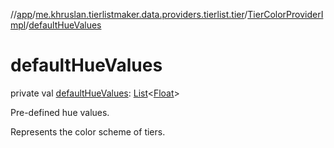 //[app](../../../index.md)/[me.khruslan.tierlistmaker.data.providers.tierlist.tier](../index.md)/[TierColorProviderImpl](index.md)/[defaultHueValues](default-hue-values.md)

# defaultHueValues

private val [defaultHueValues](default-hue-values.md): [List](https://kotlinlang.org/api/latest/jvm/stdlib/kotlin.collections/-list/index.html)&lt;[Float](https://kotlinlang.org/api/latest/jvm/stdlib/kotlin/-float/index.html)&gt;

Pre-defined hue values.

Represents the color scheme of tiers.
